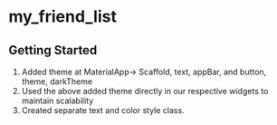 # my_friend_list

## Getting Started
1. Added theme at MaterialApp-> Scaffold, text, appBar, and button, theme, darkTheme
2. Used the above added theme directly in our respective widgets to maintain scalability
3. Created separate text and color style class.
